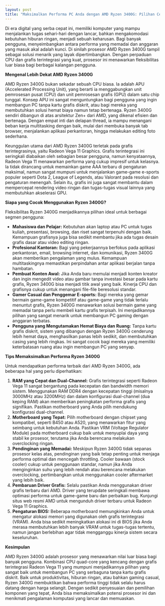 ```yaml
---
layout: post
title: "Maksimalkan Performa PC Anda dengan AMD Ryzen 3400G: Pilihan Cerdas untuk Produktivitas dan Hiburan"
---
```


Di era digital yang serba cepat ini, memiliki komputer yang mampu menjalankan tugas sehari-hari dengan lancar, bahkan mengakomodasi kebutuhan hiburan ringan, menjadi sebuah keharusan. Bagi banyak pengguna, menyeimbangkan antara performa yang memadai dan anggaran yang masuk akal adalah kunci. Di sinilah prosesor AMD Ryzen 3400G tampil sebagai solusi menarik yang layak dipertimbangkan. Dengan perpaduan CPU dan grafis terintegrasi yang kuat, prosesor ini menawarkan fleksibilitas luar biasa bagi berbagai kalangan pengguna.

**Mengenal Lebih Dekat AMD Ryzen 3400G**

AMD Ryzen 3400G bukan sekadar sebuah CPU biasa. Ia adalah APU (Accelerated Processing Unit), yang berarti ia menggabungkan unit pemrosesan pusat (CPU) dan unit pemrosesan grafis (GPU) dalam satu chip tunggal. Konsep APU ini sangat menguntungkan bagi pengguna yang ingin membangun PC tanpa kartu grafis diskrit, atau bagi mereka yang membutuhkan solusi hemat biaya namun tetap bertenaga. Ryzen 3400G sendiri dibangun di atas arsitektur Zen+ dari AMD, yang dikenal efisien dan bertenaga. Dengan empat inti dan delapan thread, ia mampu menangani beban kerja multitasking dengan baik, mulai dari membuka banyak tab browser, menjalankan aplikasi perkantoran, hingga melakukan editing foto sederhana.

Keunggulan utama dari AMD Ryzen 3400G terletak pada grafis terintegrasinya, yaitu Radeon Vega 11 Graphics. Grafis terintegrasi ini seringkali diabaikan oleh sebagian besar pengguna, namun kenyataannya, Radeon Vega 11 menawarkan performa yang cukup impresif untuk kelasnya. Ia tidak dirancang untuk memainkan game AAA terbaru di pengaturan maksimal, namun sangat mumpuni untuk menjalankan game-game e-sports populer seperti Dota 2, League of Legends, atau Valorant pada resolusi dan pengaturan menengah. Selain itu, grafis ini juga sangat membantu dalam mempercepat rendering video ringan dan tugas-tugas visual lainnya yang membutuhkan akselerasi GPU.

**Siapa yang Cocok Menggunakan Ryzen 3400G?**

Fleksibilitas Ryzen 3400G menjadikannya pilihan ideal untuk berbagai segmen pengguna:

*   **Mahasiswa dan Pelajar:** Kebutuhan akan laptop atau PC untuk tugas kuliah, presentasi, browsing, dan riset sangat terpenuhi dengan baik. Kemampuan grafisnya juga bisa sedikit membantu jika ada tugas desain grafis dasar atau video editing ringan.
*   **Profesional Kantoran:** Bagi yang pekerjaannya berfokus pada aplikasi perkantoran, email, browsing internet, dan komunikasi, Ryzen 3400G akan memberikan pengalaman yang mulus. Kemampuan multitaskingnya memastikan perpindahan antar aplikasi berjalan tanpa hambatan.
*   **Pembuat Konten Awal:** Jika Anda baru memulai menjadi konten kreator dan ingin mengedit video atau gambar tanpa investasi besar pada kartu grafis, Ryzen 3400G bisa menjadi titik awal yang baik. Kinerja CPU dan grafisnya cukup untuk menangani file-file beresolusi standar.
*   **Gamer Casual dan Penggemar E-sports:** Bagi mereka yang gemar bermain game-game kompetitif atau game-game yang tidak terlalu menuntut grafis, Ryzen 3400G menawarkan solusi bermain game yang memadai tanpa perlu membeli kartu grafis terpisah. Ini menjadikannya pilihan yang sangat menarik untuk membangun PC gaming dengan anggaran terbatas.
*   **Pengguna yang Mengutamakan Hemat Biaya dan Ruang:** Tanpa kartu grafis diskrit, sistem yang dibangun dengan Ryzen 3400G cenderung lebih hemat daya, menghasilkan panas lebih sedikit, dan membutuhkan casing yang lebih ringkas. Ini sangat cocok bagi mereka yang memiliki keterbatasan ruang atau ingin membangun PC yang senyap.

**Tips Memaksimalkan Performa Ryzen 3400G**

Untuk mendapatkan performa terbaik dari AMD Ryzen 3400G, ada beberapa hal yang perlu diperhatikan:

1.  **RAM yang Cepat dan Dual-Channel:** Grafis terintegrasi seperti Radeon Vega 11 sangat bergantung pada kecepatan dan bandwidth memori sistem. Menggunakan RAM DDR4 dengan kecepatan tinggi (misalnya 3000MHz atau 3200MHz) dan dalam konfigurasi dual-channel (dua keping RAM) akan memberikan peningkatan performa grafis yang signifikan. Pastikan motherboard yang Anda pilih mendukung konfigurasi dual-channel.
2.  **Motherboard yang Tepat:** Pilih motherboard dengan chipset yang kompatibel, seperti B450 atau A520, yang menawarkan fitur yang seimbang untuk kebutuhan Anda. Pastikan VRM (Voltage Regulator Module) pada motherboard cukup baik untuk menyuplai daya yang stabil ke prosesor, terutama jika Anda berencana melakukan overclocking ringan.
3.  **Pendinginan yang Memadai:** Meskipun Ryzen 3400G tidak sepanas prosesor kelas atas, pendinginan yang baik tetap penting untuk menjaga performa optimal dan mencegah throttling. Cooler bawaan (stock cooler) cukup untuk penggunaan standar, namun jika Anda menginginkan suhu yang lebih rendah atau berencana melakukan overclocking, pertimbangkan untuk menggunakan cooler aftermarket yang lebih baik.
4.  **Pembaruan Driver Grafis:** Selalu pastikan Anda menggunakan driver grafis terbaru dari AMD. Driver yang terupdate seringkali membawa optimasi performa untuk game-game baru dan perbaikan bug. Kunjungi situs web resmi AMD untuk mengunduh driver terbaru untuk Radeon Vega 11 Graphics.
5.  **Pengaturan BIOS:** Beberapa motherboard memungkinkan Anda untuk mengatur alokasi memori yang digunakan oleh grafis terintegrasi (VRAM). Anda bisa sedikit meningkatkan alokasi ini di BIOS jika Anda merasa membutuhkan lebih banyak VRAM untuk tugas-tugas tertentu, namun jangan berlebihan agar tidak mengganggu kinerja sistem secara keseluruhan.

**Kesimpulan**

AMD Ryzen 3400G adalah prosesor yang menawarkan nilai luar biasa bagi banyak pengguna. Kombinasi CPU quad-core yang kencang dengan grafis terintegrasi Radeon Vega 11 yang mumpuni menjadikannya pilihan yang sangat baik untuk membangun PC yang serbaguna tanpa kartu grafis diskrit. Baik untuk produktivitas, hiburan ringan, atau bahkan gaming casual, Ryzen 3400G membuktikan bahwa performa tinggi tidak selalu harus datang dengan harga selangit. Dengan sedikit penyesuaian dan pemilihan komponen yang tepat, Anda bisa memaksimalkan potensi prosesor ini dan menikmati pengalaman komputasi yang lancar dan memuaskan.
